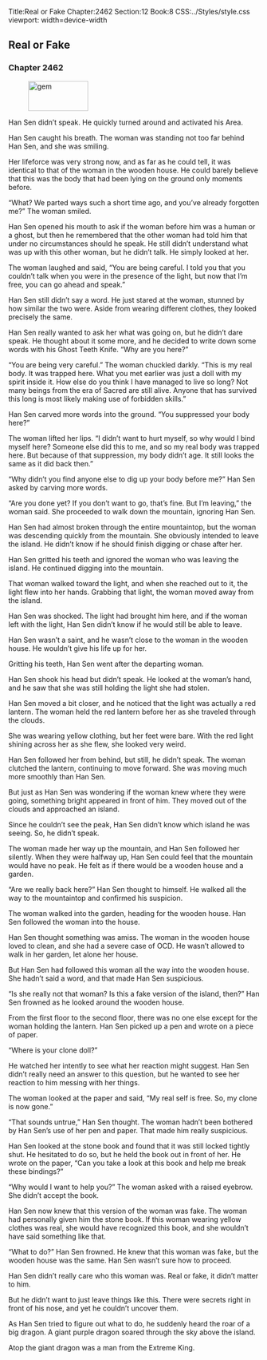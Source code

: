 Title:Real or Fake 
Chapter:2462 
Section:12 
Book:8 
CSS:../Styles/style.css 
viewport: width=device-width
  
## Real or Fake
### Chapter 2462 
<figure>
	<img src="../Images/gem.gif" alt="gem" id="gem" width="120" height="60" />
</figure>
  

  
  Han Sen didn’t speak. He quickly turned around and activated his Area.

Han Sen caught his breath. The woman was standing not too far behind Han Sen, and she was smiling.

Her lifeforce was very strong now, and as far as he could tell, it was identical to that of the woman in the wooden house. He could barely believe that this was the body that had been lying on the ground only moments before.

“What? We parted ways such a short time ago, and you’ve already forgotten me?” The woman smiled.

Han Sen opened his mouth to ask if the woman before him was a human or a ghost, but then he remembered that the other woman had told him that under no circumstances should he speak. He still didn’t understand what was up with this other woman, but he didn’t talk. He simply looked at her.

The woman laughed and said, “You are being careful. I told you that you couldn’t talk when you were in the presence of the light, but now that I’m free, you can go ahead and speak.”

Han Sen still didn’t say a word. He just stared at the woman, stunned by how similar the two were. Aside from wearing different clothes, they looked precisely the same.

Han Sen really wanted to ask her what was going on, but he didn’t dare speak. He thought about it some more, and he decided to write down some words with his Ghost Teeth Knife. “Why are you here?”

“You are being very careful.” The woman chuckled darkly. “This is my real body. It was trapped here. What you met earlier was just a doll with my spirit inside it. How else do you think I have managed to live so long? Not many beings from the era of Sacred are still alive. Anyone that has survived this long is most likely making use of forbidden skills.”

Han Sen carved more words into the ground. “You suppressed your body here?”

The woman lifted her lips. “I didn’t want to hurt myself, so why would I bind myself here? Someone else did this to me, and so my real body was trapped here. But because of that suppression, my body didn’t age. It still looks the same as it did back then.”

“Why didn’t you find anyone else to dig up your body before me?” Han Sen asked by carving more words.

“Are you done yet? If you don’t want to go, that’s fine. But I’m leaving,” the woman said. She proceeded to walk down the mountain, ignoring Han Sen.

Han Sen had almost broken through the entire mountaintop, but the woman was descending quickly from the mountain. She obviously intended to leave the island. He didn’t know if he should finish digging or chase after her.

Han Sen gritted his teeth and ignored the woman who was leaving the island. He continued digging into the mountain.

That woman walked toward the light, and when she reached out to it, the light flew into her hands. Grabbing that light, the woman moved away from the island.

Han Sen was shocked. The light had brought him here, and if the woman left with the light, Han Sen didn’t know if he would still be able to leave.

Han Sen wasn’t a saint, and he wasn’t close to the woman in the wooden house. He wouldn’t give his life up for her.

Gritting his teeth, Han Sen went after the departing woman.

Han Sen shook his head but didn’t speak. He looked at the woman’s hand, and he saw that she was still holding the light she had stolen.

Han Sen moved a bit closer, and he noticed that the light was actually a red lantern. The woman held the red lantern before her as she traveled through the clouds.

She was wearing yellow clothing, but her feet were bare. With the red light shining across her as she flew, she looked very weird.

Han Sen followed her from behind, but still, he didn’t speak. The woman clutched the lantern, continuing to move forward. She was moving much more smoothly than Han Sen.

But just as Han Sen was wondering if the woman knew where they were going, something bright appeared in front of him. They moved out of the clouds and approached an island.

Since he couldn’t see the peak, Han Sen didn’t know which island he was seeing. So, he didn’t speak.

The woman made her way up the mountain, and Han Sen followed her silently. When they were halfway up, Han Sen could feel that the mountain would have no peak. He felt as if there would be a wooden house and a garden.

“Are we really back here?” Han Sen thought to himself. He walked all the way to the mountaintop and confirmed his suspicion.

The woman walked into the garden, heading for the wooden house. Han Sen followed the woman into the house.

Han Sen thought something was amiss. The woman in the wooden house loved to clean, and she had a severe case of OCD. He wasn’t allowed to walk in her garden, let alone her house.

But Han Sen had followed this woman all the way into the wooden house. She hadn’t said a word, and that made Han Sen suspicious.

“Is she really not that woman? Is this a fake version of the island, then?” Han Sen frowned as he looked around the wooden house.

From the first floor to the second floor, there was no one else except for the woman holding the lantern. Han Sen picked up a pen and wrote on a piece of paper.

“Where is your clone doll?”

He watched her intently to see what her reaction might suggest. Han Sen didn’t really need an answer to this question, but he wanted to see her reaction to him messing with her things.

The woman looked at the paper and said, “My real self is free. So, my clone is now gone.”

“That sounds untrue,” Han Sen thought. The woman hadn’t been bothered by Han Sen’s use of her pen and paper. That made him really suspicious.

Han Sen looked at the stone book and found that it was still locked tightly shut. He hesitated to do so, but he held the book out in front of her. He wrote on the paper, “Can you take a look at this book and help me break these bindings?”

“Why would I want to help you?” The woman asked with a raised eyebrow. She didn’t accept the book.

Han Sen now knew that this version of the woman was fake. The woman had personally given him the stone book. If this woman wearing yellow clothes was real, she would have recognized this book, and she wouldn’t have said something like that.

“What to do?” Han Sen frowned. He knew that this woman was fake, but the wooden house was the same. Han Sen wasn’t sure how to proceed.

Han Sen didn’t really care who this woman was. Real or fake, it didn’t matter to him.

But he didn’t want to just leave things like this. There were secrets right in front of his nose, and yet he couldn’t uncover them.

As Han Sen tried to figure out what to do, he suddenly heard the roar of a big dragon. A giant purple dragon soared through the sky above the island.

Atop the giant dragon was a man from the Extreme King.
